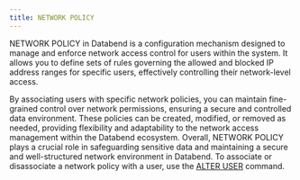 ```yaml
---
title: NETWORK POLICY
---
```


NETWORK POLICY in Databend is a configuration mechanism designed to manage and enforce network access control for users within the system. It allows you to define sets of rules governing the allowed and blocked IP address ranges for specific users, effectively controlling their network-level access. 

By associating users with specific network policies, you can maintain fine-grained control over network permissions, ensuring a secure and controlled data environment. These policies can be created, modified, or removed as needed, providing flexibility and adaptability to the network access management within the Databend ecosystem. Overall, NETWORK POLICY plays a crucial role in safeguarding sensitive data and maintaining a secure and well-structured network environment in Databend. To associate or disassociate a network policy with a user, use the [ALTER USER](../30-user/03-user-alter-user.md) command.